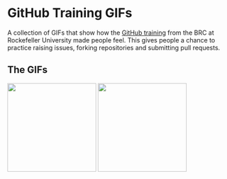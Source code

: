 # GitHub Training GIFs
A collection of GIFs that show how the [GitHub training](https://rockefelleruniversity.github.io/RU_reproducibleR/) from the BRC at Rockefeller University made people feel. This gives people a chance to practice raising issues, forking repositories and submitting pull requests.

## The GIFs
<img src="https://media.giphy.com/media/vFKqnCdLPNOKc/giphy.gif" width="200" height="200" /> <img src="https://media.giphy.com/media/w8qewcZwdyE4xCQFL5/giphy.gif" width="200" height="200" /> 
